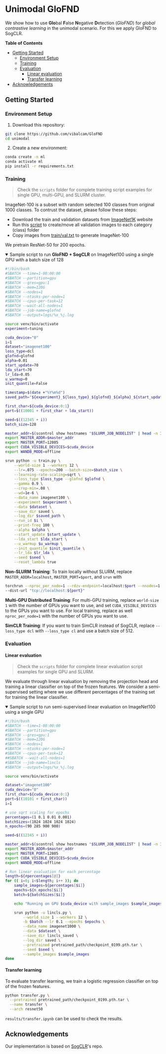 # Unimodal GloFND

We show how to use **Glo**bal **F**alse **N**egative **D**etection (*GloFND*) for *global contrastive learning* in the unimodal scenario. For this we apply GloFND to SogCLR.

**Table of Contents**
- [Getting Started](#getting-started)
  - [Environment Setup](#environment-setup)
  - [Training](#training)
  - [Evaluation](#evaluation)
    - [Linear evaluation](#linear-evaluation)
    - [Transfer learning](#transfer-learning)
- [Acknowledgements](#acknowledgements)

## Getting Started

### Environment Setup

1. Download this repository:
```bash
git clone https://github.com/vibalcam/GloFND
cd unimodal
```
2. Create a new environment:
```bash
conda create -n ml
conda activate ml
pip install -r requirements.txt
```

### Training 

> Check the `scripts` folder for complete training script examples for single GPU, multi-GPU, and SLURM cluster.

ImageNet-100 is a subset with random selected 100 classes from original 1000 classes. To contrust the dataset, please follow these steps:
* Download the train and validation datasets from [ImageNet1K](https://image-net.org/challenges/LSVRC/2012/) website
* Run this [script](https://raw.githubusercontent.com/soumith/imagenetloader.torch/master/valprep.sh) to create/move all validation images to each category (class) folder
* Copy images from [train/val.txt](https://github.com/Optimization-AI/SogCLR/blob/main/dataset/ImageNet-S/train.txt) to generate ImageNet-100

We pretrain ResNet-50 for 200 epochs.

<details open>
    <summary>Sample script to run <b>GloFND + SogCLR</b> on ImageNet100 using a single GPU with a batch size of 128</summary>

```bash
#!/bin/bash
#SBATCH --time=1-00:00:00
#SBATCH --partition=gpu
#SBATCH --gres=gpu:1
#SBATCH --mem=120G
#SBATCH --nodes=1
#SBATCH --ntasks-per-node=1
#SBATCH --cpus-per-task=12
#SBATCH --wait-all-nodes=1
#SBATCH --job-name=glofnd
#SBATCH --output=logs/%x_%j.log

source venv/bin/activate
experiment=tuning

cuda_device="0"
i=1
dataset="imagenet100"
loss_type=dcl
glofnd=glofnd
alpha=0.01
start_update=70
lda_start=70
lr_lda=0.05
u_warmup=0
init_quantile=False

timestamp=$(date +"%Y%m%d")
saved_path="${experiment}_${loss_type}_${glofnd}_${alpha}_${start_update}_${lda_start}_${lr_lda}_${u_warmup}"

first_char=${cuda_device:0:1}
port=$((10001 + first_char + lda_start))

seed=$((12345 + i))
batch_size=128

master_addr=$(scontrol show hostnames "$SLURM_JOB_NODELIST" | head -n 1)
export MASTER_ADDR=$master_addr
export MASTER_PORT=12805
export CUDA_VISIBLE_DEVICES=$cuda_device
export WANDB_MODE=offline

srun python -u train.py \
    --world-size 1 --workers 12 \
    --lr=.075 --epochs=200 --batch-size=$batch_size \
    --learning-rate-scaling=sqrt \
    --loss_type $loss_type --glofnd $glofnd \
    --gamma 0.9 \
    --crop-min=.08 \
    --wd=1e-6 \
    --data_name imagenet100 \
    --experiment $experiment \
    --data $dataset \
    --save_dir saved \
    --log_dir $saved_path \
    --run_id $i \
    --print-freq 100 \
    --alpha $alpha \
    --start_update $start_update \
    --lda_start $lda_start \
    --u_warmup $u_warmup \
    --init_quantile $init_quantile \
    --lr_lda $lr_lda \
    --seed $seed \
    --reset_lambda true
```
</details>

**Non-SLURM Training**: To train locally without SLURM, replace `MASTER_ADDR=localhost`, `MASTER_PORT=$port`, and `srun` with 
```bash
torchrun --nproc_per_node=1 --rdzv-endpoint=localhost:$port --nnodes=1 train.py \
--dist-url "tcp://localhost:${port}" 
```

**Multi-GPU Distributed Training**: For multi-GPU training, replace `world-size 1` with the number of GPUs you want to use, and set `CUDA_VISIBLE_DEVICES` to the GPUs you want to use. For local training, replace as well `nproc_per_node=1` with the number of GPUs you want to use.

**SimCLR Training**: If you want to train SimCLR instead of SogCLR, replace `--loss_type dcl` with `--loss_type cl` and use a batch size of 512.

### Evaluation

#### Linear evaluation

> Check the `scripts` folder for complete linear evaluation script examples for single GPU and SLURM.

We evaluate through linear evaluation by removing the projection head and training a linear classifier on top of the frozen features. We consider a semi-supervised setting where we use different percentages of the training set for training the linear classifier.

<details open>
    <summary>Sample script to run semi-supervised linear evaluation on ImageNet100 using a single GPU</summary>

```bash
#!/bin/bash
#SBATCH --time=1-00:00:00
#SBATCH --partition=gpu
#SBATCH --gres=gpu:1
#SBATCH --mem=120G
#SBATCH --nodes=1
#SBATCH --ntasks-per-node=1
#SBATCH --cpus-per-task=12
##SBATCH --wait-all-nodes=1
#SBATCH --job-name=lincls
#SBATCH --output=logs/%x_%j.log

source venv/bin/activate

dataset="imagenet100"
cuda_device="0"
first_char=${cuda_device:0:1}
port=$((10101 + first_char))
i=1

# use sqrt scaling for epochs
percentages=(1 0.1 0.01 0.001)
batchSizes=(1024 1024 1024 1024)
n_epochs=(90 285 900 900)

seed=$((12345 + i))

master_addr=$(scontrol show hostnames "$SLURM_JOB_NODELIST" | head -n 1)
export MASTER_ADDR=$master_addr
export MASTER_PORT=12805
export CUDA_VISIBLE_DEVICES=$cuda_device
export WANDB_MODE=offline

# Run linear evaluation for each percentage
length=${#percentages[@]}
for (( i=0; i<$length; i++ )); do
    sample_images=${percentages[$i]}
    epochs=${n_epochs[$i]}
    batch=${batchSizes[$i]}

    echo "Running on GPU $cuda_device with sample_images $sample_images"

    srun python -u lincls.py \
        --world_size 1 --workers 12 \
        -b $batch --lr 0.1 --epochs $epochs \
        --data_name imagenet1000 \
        --data $dataset \
        --save_dir lincls_saved \
        --log_dir saved \
        --pretrained pretrained_path/checkpoint_0199.pth.tar \
        --seed $seed \
        --sample_images $sample_images
done
```
</details>

#### Transfer learning

To evaluate transfer learning, we train a logistic regression classifier on top of the frozen features.

```bash
python transfer.py \
  --pretrained pretrained_path/checkpoint_0199.pth.tar \
  --name transfer \
  --arch resnet50
```
`results/transfer.ipynb` can be used to check the results.

## Acknowledgements

Our implementation is based on [SogCLR](https://github.com/Optimization-AI/SogCLR)'s repo.
